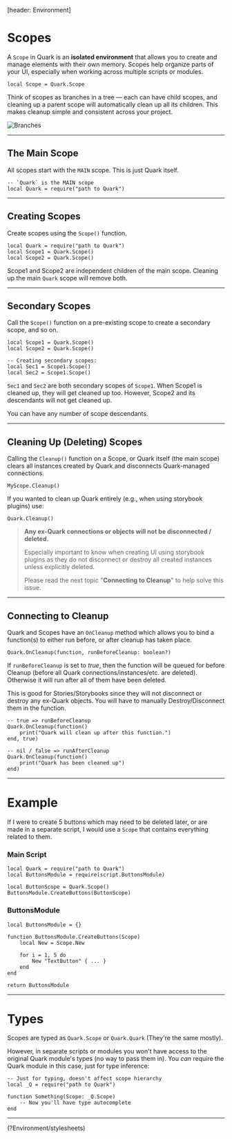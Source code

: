 [header: Environment]

# Scopes

A `Scope` in Quark is an **isolated environment** that allows you to create and manage elements with their own memory. Scopes help organize parts of your UI, especially when working across multiple scripts or modules.

```luau
local Scope = Quark.Scope
```

Think of scopes as branches in a tree — each can have child scopes, and cleaning up a parent scope will automatically clean up all its children. This makes cleanup simple and consistent across your project.

![Branches](assets/screenshots/branches.png)

---

## The Main Scope

All scopes start with the `MAIN` scope. This is just Quark itself.

```luau
-- `Quark` is the MAIN scope
local Quark = require("path to Quark")
```

---

## Creating Scopes

Create scopes using the `Scope()` function.

```luau
local Quark = require("path to Quark")
local Scope1 = Quark.Scope()
local Scope2 = Quark.Scope()
```

Scope1 and Scope2 are independent children of the main scope. Cleaning up the main `Quark` scope will remove both.

---

## Secondary Scopes

Call the `Scope()` function on a pre-existing scope to create a secondary scope, and so on.

```luau
local Scope1 = Quark.Scope()
local Scope2 = Quark.Scope()

-- Creating secondary scopes:
local Sec1 = Scope1.Scope()
local Sec2 = Scope1.Scope()
```

`Sec1` and `Sec2` are both secondary scopes of `Scope1`. When Scope1 is cleaned up, they will get cleaned up too. However, Scope2 and its descendants will not get cleaned up.

You can have any number of scope descendants.

---

## Cleaning Up (Deleting) Scopes

Calling the `Cleanup()` function on a Scope, or Quark itself (the main scope) clears all instances created by Quark and disconnects Quark-managed connections.

```luau
MyScope.Cleanup()
```

If you wanted to clean up Quark entirely (e.g., when using storybook plugins) use:

```luau
Quark.Cleanup()
```

> <warning>
>
> **Any ex-Quark connections or objects will not be disconnected / deleted.**
>
> Especially important to know when creating UI using storybook plugins as they do not disconnect or destroy all created instances unless explicitly deleted.
>
> Please read the next topic "**Connecting to Cleanup**" to help solve this issue.
> </warning>

---

## Connecting to Cleanup

Quark and Scopes have an `OnCleanup` method which allows you to bind a function(s) to either run before, or after cleanup has taken place.

```luau
Quark.OnCleanup(function, runBeforeCleanup: boolean?)
```

If `runBeforeCleanup` is set to *true*, then the function will be queued for before Cleanup (before all Quark connections/instances/etc. are deleted). Otherwise it will run after all of them have been deleted.

This is good for Stories/Storybooks since they will not disconnect or destroy any ex-Quark objects. You will have to manually Destroy/Disconnect them in the function.

```luau
-- true => runBeforeCleanup
Quark.OnCleanup(function()
	print("Quark will clean up after this function.")
end, true)

-- nil / false => runAfterCleanup
Quark.OnCleanup(function()
	print("Quark has been cleaned up")
end)
```

---

# Example

If I were to create 5 buttons which may need to be deleted later, or are made in a separate script, I would use a `Scope` that contains everything related to them.

### Main Script

```luau
local Quark = require("path to Quark")
local ButtonsModule = require(script.ButtonsModule)

local ButtonScope = Quark.Scope()
ButtonsModule.CreateButtons(ButtonScope)
```

### ButtonsModule

```luau
local ButtonsModule = {}

function ButtonsModule.CreateButtons(Scope)
	local New = Scope.New

	for i = 1, 5 do
		New "TextButton" { ... }
	end
end

return ButtonsModule
```

---

# Types

Scopes are typed as `Quark.Scope` or `Quark.Quark` (They're the same mostly).

However, in separate scripts or modules you won't have access to the original Quark module's types (no way to pass them in).
You *can* require the Quark module in this case, just for type inference:

```luau
-- Just for typing, doesn't affect scope hierarchy
local _Q = require("path to Quark")

function Something(Scope: _Q.Scope)
	-- Now you'll have type autocomplete
end
```

---

<!NextPage|Stylesheets>(?Environment/stylesheets)
